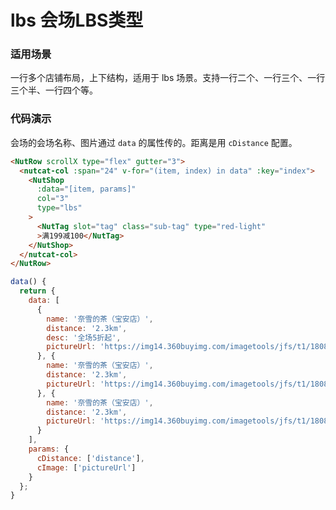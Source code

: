 # lbs 会场LBS类型

### 适用场景

一行多个店铺布局，上下结构，适用于 lbs 场景。支持一行二个、一行三个、一行三个半、一行四个等。


### 代码演示

会场的会场名称、图片通过 `data` 的属性传的。距离是用 `cDistance` 配置。

```html
<NutRow scrollX type="flex" gutter="3">
  <nutcat-col :span="24" v-for="(item, index) in data" :key="index">
    <NutShop
      :data="[item, params]" 
      col="3" 
      type="lbs" 
    >
      <NutTag slot="tag" class="sub-tag" type="red-light"
      >满199减100</NutTag>
    </NutShop>
  </nutcat-col>
</NutRow>
```

```javascript
data() {
  return {
    data: [
      {
        name: '奈雪的茶（宝安店）',
        distance: '2.3km',
        desc: '全场5折起',
        pictureUrl: 'https://img14.360buyimg.com/imagetools/jfs/t1/180880/27/12966/49968/60e5716aE5ea88e4a/d8dcf8a43eec9dbe.png'
      }, {
        name: '奈雪的茶（宝安店）',
        distance: '2.3km',
        pictureUrl: 'https://img14.360buyimg.com/imagetools/jfs/t1/180880/27/12966/49968/60e5716aE5ea88e4a/d8dcf8a43eec9dbe.png'
      }, {
        name: '奈雪的茶（宝安店）',
        distance: '2.3km',
        pictureUrl: 'https://img14.360buyimg.com/imagetools/jfs/t1/180880/27/12966/49968/60e5716aE5ea88e4a/d8dcf8a43eec9dbe.png'
      }
    ],
    params: {
      cDistance: ['distance'],
      cImage: ['pictureUrl']
    }
  };
}
```


<!-- ### Events

| 事件名 | 说明           | 回调参数     |
|--------|----------------|--------------|
| click  | 点击按钮时触发 | event: Event | -->

